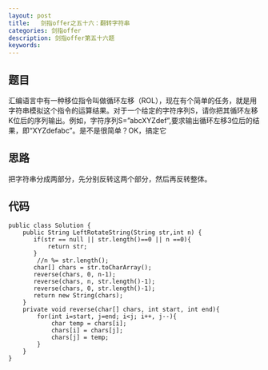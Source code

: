 ```yaml
---
layout: post
title:   剑指offer之五十六：翻转字符串
categories: 剑指offer
description: 剑指offer第五十六题
keywords: 
---
```



## 题目

汇编语言中有一种移位指令叫做循环左移（ROL），现在有个简单的任务，就是用字符串模拟这个指令的运算结果。对于一个给定的字符序列S，请你把其循环左移K位后的序列输出。例如，字符序列S=”abcXYZdef”,要求输出循环左移3位后的结果，即“XYZdefabc”。是不是很简单？OK，搞定它



## 思路

把字符串分成两部分，先分别反转这两个部分，然后再反转整体。




## 代码



	public class Solution {
	    public String LeftRotateString(String str,int n) {
	       if(str == null || str.length()==0 || n ==0){
	           return str;
	       }
	        //n %= str.length();
	       char[] chars = str.toCharArray();
	       reverse(chars, 0, n-1);
	       reverse(chars, n, str.length()-1); 
	       reverse(chars, 0, str.length()-1); 
	       return new String(chars);
	    }
	    private void reverse(char[] chars, int start, int end){
	        for(int i=start, j=end; i<j; i++, j--){
	            char temp = chars[i];
	            chars[i] = chars[j];
	            chars[j] = temp;
	        }
	    }
	}
